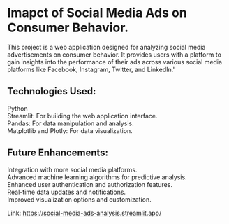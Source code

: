 # Imapct of Social Media Ads on Consumer Behavior.

This project is a web application designed for analyzing social media advertisements on consumer behavior. It provides users with a platform to gain insights into the performance of their ads across various social media platforms like Facebook, Instagram, Twitter, and LinkedIn.'


## Technologies Used:
Python<br> 
Streamlit: For building the web application interface.<br>
Pandas: For data manipulation and analysis.<br>
Matplotlib and Plotly: For data visualization.<br>

## Future Enhancements:
Integration with more social media platforms.<br>
Advanced machine learning algorithms for predictive analysis.<br>
Enhanced user authentication and authorization features.<br>
Real-time data updates and notifications.<br>
Improved visualization options and customization.<br>

Link: https://social-media-ads-analysis.streamlit.app/
